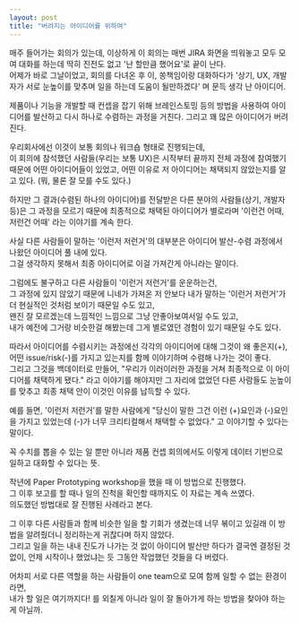 ```yaml
---
layout: post
title: "버려지는 아이디어를 위하여"
---
```


매주 들어가는 회의가 있는데, 이상하게 이 회의는 매번 JIRA 화면을 띄워놓고 모두 모여 대화를 하는데 딱히 진전도 없고 '난 할만큼 했어요'로 끝이 난다.  
어제가 바로 그날이었고, 회의를 다녀온 후 이, 쏭책임이랑 대화하다가 '상기, UX, 개발자가 서로 눈높이를 맞추며 일을 하는데 도움이 될만하겠다' 며 문득 생각 난 아이디어.  

제품이나 기능을 개발할 때 컨셉을 잡기 위해 브레인스토밍 등의 방법을 사용하여 아이디어를 발산하고 다시 하나로 수렴하는 과정을 거친다. 
그리고 꽤 많은 아이디어가 버려진다.  

우리회사에선 이것이 보통 회의나 워크숍 형태로 진행되는데,  
이 회의에 참석했던 사람들(우리는 보통 UX)은 시작부터 끝까지 전체 과정에 참여했기 때문에 어떤 아이디어들이 있었고, 어떤 이유로 저 아이디어는 채택되지 않았는지를 알고 있다. (뭐, 물론 잘 모를 수도 있다.)  

하지만 그 결과(수렴된 하나의 아이디어)를 전달받은 다른 분야의 사람들(상기, 개발자 등)은 그 과정을 모르기 때문에 최종적으로 채택된 아이디어가 별로라며 '이런건 어때, 저런건 어때' 라는 이야기를 계속 한다.  

사실 다른 사람들이 말하는 '이런저 저런거'의 대부분은 아이디어 발산-수렴 과정에서 나왔던 아이디어 풀 내에 있다.  
그걸 생각하지 못해서 최종 아이디어로 이걸 가져간게 아니라는 말이다.  
  
그럼에도 불구하고 다른 사람들이 '이런거 저런거'를 운운하는건,  
그 과정에 있지 않았기 때문에 니네가 가져온 저 안보다 내가 말하는 '이런거 저런거'가 더 현실적인 것처럼 보이기 때문일 수도 있고,  
왠진 잘 모르겠는데 느낌적인 느낌으로 그냥 안좋아보여서일 수도 있고,  
내가 예전에 그거랑 비슷한걸 해봤는데 그게 별로였던 경험이 있기 때문일 수도 있다.  

따라서 아이디어를 수렴시키는 과정에선 각각의 아이디어에 대해 그것이 왜 좋은지(+), 어떤 issue/risk(-)를 가지고 있는지를 함께 이야기하며 수렴해 나가는 것이 좋다.  
그리고 그것을 백데이터로 만들어, "우리가 이러이러한 과정을 거쳐 최종적으로 이 아이디어를 채택하게 됐다." 라고 이야기를 해야지만 그 자리에 없었던 다른 사람들도 눈높이를 맞추고 최종 채택 안이 이것인 이유를 납득할 수 있다.  

예를 들면, '이런저 저런거'를 말한 사람에게 "당신이 말한 그건 이런 (+)요인과 (-)요인을 가지고 있었는데 (-)가 너무 크리티컬해서 채택할 수 없었다." 고 이야기할 수 있다는 말이다.  

꼭 수치를 뽑을 수 있는 일 뿐만 아니라 제품 컨셉 회의에서도 이렇게 데이터 기반으로 일하고 대화할 수 있다는 뜻.  



작년에 Paper Prototyping workshop을 했을 때 이 방법으로 진행했다.  
그 이후 보고를 할 때나 일의 진척을 확인할 때까지도 이 자료는 계속 쓰였다.  
의도했던 방법대로 잘 진행된 사례라고 본다.  

그 이후 다른 사람들과 함께 비슷한 일을 할 기회가 생겼는데 너무 볶이고 있길래 이 방법을 알려줬더니 정리하는게 귀찮다며 하지 않았다.   
그리고 일을 하는 내내 진도가 나가는 것 없이 아이디어 발산만 하다가 결국엔 결정된 것 없이, 언제 시작이나 했었냐는 듯 그동안 작업했던 것들을 다 버렸다.  

어차피 서로 다른 역할을 하는 사람들이 one team으로 모여 함께 일할 수 없는 환경이라면,  
내가 할 일은 여기까지다! 를 외칠게 아니라 일이 잘 돌아가게 하는 방법을 찾아야 하는게 아닐까.  
